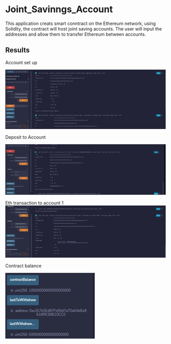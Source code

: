 # Joint_Savinngs_Account  
This application creats smart conntract on the Ethereum network, using Solidity, the contract will host joint saving accounts. The user will input the addresses and allow them to transfer Ethereum between accounts.

## Results  
Account set up

![](Execution_Results/setaccounts.PNG)  

Deposit to Account  

![](Execution_Results/10ethaswei.PNG)  
  
Eth transaction to account 1  
![](Execution_Results/5ethtrantoact1.PNG)  

Contract balance  

![](Execution_Results/contractbalance.PNG)
